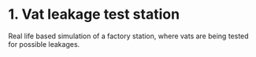 # 1. Vat leakage test station
 Real life based simulation of a factory station, where vats are being tested for possible leakages. 
